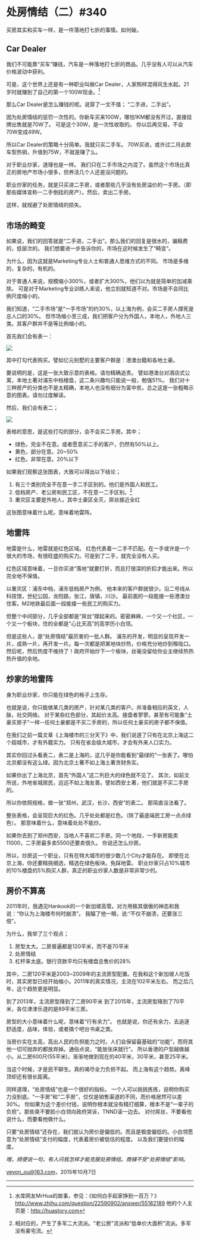 # 处房情结（二）#340

买房其实和买车一样，是一件落地打七折的事情。如何破。

## Car Dealer

我们不可能靠“买车”赚钱，汽车是一种落地打七折的商品。几乎没有人可以从汽车价格波动中获利。

可是，这个世界上还是有一种职业叫做Car Dealer，人家照样混得风生水起。21岁时就赚到了自己的第一个100W现金。[^1]

那么Car Dealer是怎么赚钱的呢。说穿了一文不值；
“二手进，二手出”。

因为处房情结的惩罚一次性的。你新车买来100W，哪怕1KM都没有开过，直接挂牌出售就是70W了。
可是这个30W，是一次性收取的。
你以后再交易，不会70W变成49W。

所以Car Dealer的策略十分简单。我就只买二手车。
70W买进，或许过二月此款车型热销，升值到75W，不就是赚了么。

对于职业炒家，道理也是一样。
我们只在二手市场之内混了。虽然这个市场比真正的房地产市场小很多，但养活几个人还是没问题的。

职业炒家的任务，就是只买进二手房，或者那些几乎没有处房溢价的一手房。（即那些媒体宣称一二手倒挂的房产）。然后，卖出二手房。

这样，就规避了处房情结的损失。

## 市场的畸变

如果说，我们的回答就是“二手进，二手出”。那么我们的回复是很水的，骗稿费的，低层次的。
我们想要进一步告诉你的，市场在这时候发生了“畸变”。

为什么，因为这就是Marketing专业人士和普通人思维方式的不同。
市场是多维的，复杂的，有机的。

对于普通人来说，规模缩小300%，或者扩大300%，他们以为就是简单的加减乘除。
可是对于Marketing专业训练人来说，他立刻就知道不对。市场是不会同比例尺度缩小的。

我们知道，“二手市场”是“一手市场”的约30%，以上海为例，会买二手房人撑死是总人口的30%。
但市场缩小至三成，我们把客户分为外国人，本地人，外地人三类。其客户群并不是等比例缩小的。

首先我们会有表一：

![](http://mmbiz.qpic.cn/mmbiz/Ok4hZ0tV6r6fWPHFKkBvzRcBS9LkSicLsu6zlnopRurFPfarGYtkVDXRzegjnznw9u8BNPwBcibQ3elA2w1MwdnA/640?wx_fmt=png&tp=webp&wxfrom=5&wx_lazy=1)

其中打勾代表购买。譬如亿元别墅的主要客户群是：港澳台籍和各地土豪。

要说明的是，这是一张大致示意的表格。请勿精确追责。
譬如港澳台对酒店式公寓，本地土著对浦东中档楼盘，这二条兴趣均只能说一般，勉强51%。
我们对十三种房产的分类也不是太精确，本地人也没有细分为富中贫。总之这是一张粗略示意的图表。请勿过度解读。

然后，我们会有表二；

![](http://mmbiz.qpic.cn/mmbiz/Ok4hZ0tV6r6fWPHFKkBvzRcBS9LkSicLsvgTCic6pgXwfuthwo7HEvYFbvTlkZ80I1X5AhlNaMcPQmibLiafdyeyCQ/640?wx_fmt=png&tp=webp&wxfrom=5&wx_lazy=1)

表格的意思，是这些打勾的部分，会不会买二手房。其中；

* 绿色，完全不在意。或者愿意买二手的客户，仍然有50%以上。
* 黄色，部分在意。20~50%
* 红色，非常在意。20%以下

如果我们观察这张图表，大致可以得出以下结论；

1. 有三个类别完全不在意一手二手区别的。他们是外国人和民工。
2. 低档房产、老公房和民工区，不在意一二手区别。[^2]
3. 重灾区主要是外地人，其中土豪区全灭，屌丝接近全红

这张图意味着什么呢。意味着地雷阵。

## 地雷阵

地雷是什么，地雷就是红色区域。
红色代表着一二手不匹配。在一手或许是一个很大的市场，有很旺盛的购买力。可是到了二手，就完全没有人买。

红色区域意味着，一旦你买进“落地”就要打折，而且打很深的折扣才能出来。所以完全地不保值。

以重灾区：浦东中档，浦东低档房产为例。
他本来的客户群就很少。沿二号线从科技馆，世纪公园，龙阳路，张江，唐镇，川沙。
最前面的一段能接一些港澳台住客。M2地铁最后面一段能接一些民工的购买力。

但整个中间部分，几乎全部都是“屌丝”撑起来的。密密麻麻，一个又一个社区，一个又一个板块，住的全都是“心比天高”的高学历小白领。

但是这些人，是“处房情结”最厉害的一批人群。
浦东的开发，明显的呈现开发一片，成熟一片，再开发一片。每一次都是把某地块炒热，价格充分地炒到喉咙口。
然后呢，然后热度不维持了！政府开始炒下一个板块，丝毫没留给你业主继续热热热升值的余地。

## 炒家的地雷阵

身为职业炒家，你只能在绿色的格子上生存。

也就是说，你只能做某几类的房产，针对某几类的客户。并准备相应的英文，人脉，社交网络。
对于某些红色部分，其起价太高。接盘者寥寥。甚至有可能象“土豪买房子”一样--任何土豪都是不买二手房的，所以任何土豪买的房子都不保值。

在我们之前一篇文章《上海楼市的三分天下》中，我们说道了只有在北京上海这二个超城市，才有外籍实力。
只有在省会级大城市，才会有外来人口实力。

其实你回过头看表二，表二是上海的，这几乎是你能看到“最绿的”一张表了。哪怕北京都没有这么绿。因为北京土著不如上海土著贪财务实。

如果你出了上海北京，首先“外国人”这二列巨大的绿色就不见了。
其次，如前文所说，外地省城居民，远远不如上海友善。譬如西安土著，他们就是不买二手房的。

所以你依照规格，做一张“郑州，武汉，长沙，西安”的表二。
那简直没法看了。

整张表格，会呈现巨大的红色。几乎处处都是红色。（除了最底端民工房一点点绿色）。
那意味着什么，意味着处处不能炒。

如果你去到了郑州西安，当地人不喜欢二手房。同一个地段，一手新房能卖11000，二手房最多卖5500还要卖很久。
你说还怎么炒房。

所以，炒房这一个职业，只有在特大城市的很少数几个City才能存在。
即使在北京上海，你还要精挑细选，精选在绿色板块。免踩地雷。
职业炒家只占10%城市的10%楼盘的5%购买人群，真正的职业炒家人数是非常非常少的。

## 房价不算高

2011年时，我遇见Hankook的一个新加坡高管。对方用极其倨傲的神态和我说：“你认为上海楼市何时崩溃”。
我瞄了他一眼，说:“不仅不崩溃，还要涨三倍”。

为什么，我举了三个观点；

1. 房型太大。二房普遍都是120平米，而不是70平米
2. 处房情结
3. 杠杆率太底。银行贷款平均只有楼盘总售价的28%

其中，二房120平米是2003~2009年的主流房型配置。在我和这个新加坡人吃饭时，其实房型已经开始缩小。2011年的真实情况，主流在102平米左右。
而之后几年，这个趋势更是明显。

到了2013年，主流房型降到了二房90平米
到了2015年，主流房型降到了70平米，各位津津乐道的是89平米三房。

房型的大小意味着什么呢，意味着“行有余力”。
也就是说，你还有余力，去追逐舒适度，品味，体验，或者搞个吧台书桌之类。

当房价实在太高，高出人民的负担能力之时。人们会保留最基础的“功能”，而将其他一切可抛弃的都放弃掉。通俗点说，“能放张床就行”。
所以香港的户型越做越小。从二房600尺(55平米)，渐渐地做到现在的40平米，30平米，甚至25平米。

当这个时候，才是民不聊生。真的竭尽全力负担不起。
而上海有这个趋势。离峰顶却还有很长距离。

同样道理，“处房情结”也是一个很好的指标。
一个人可以挑挑拣拣，说明你购买力没到底。“一手房”和“二手房”，仅仅是销售渠道的不同，而价格居然可以差30%。
你如果为这个差价付钱，说明你根本就没有精打细算，根本不是“一辈子的负担”。那些臭不要脸小白领向政府哭诉，TNND滚一边去。
对付屌丝，不要看他说什么，而要看他做什么。

只要“处房情结”还存在，我们就认为房价是偏低的。而且是极度偏低的。小白领愿意为“处房情结”支付的幅度，代表着房价被低估的程度。
以及我们要提价的幅度。

*哦，顺便说一句，有人问我怎样才能克服处房情结。商铺不受“处房情结”影响。*

[yevon_ou@163.com](mailto:yevon_ou@163.com)，2015年10月7日

---

[^1]: 水库网友MrHua的故事，参见：《如何白手起家挣到一百万？》http://www.zhihu.com/question/22590902/answer/55182189 他的个人主页是：http://huastory.com
[^2]: 相对应的，产生了多军二大流派。“老公房”流派和“低单价大面积”流派。多军没有豪宅流。

